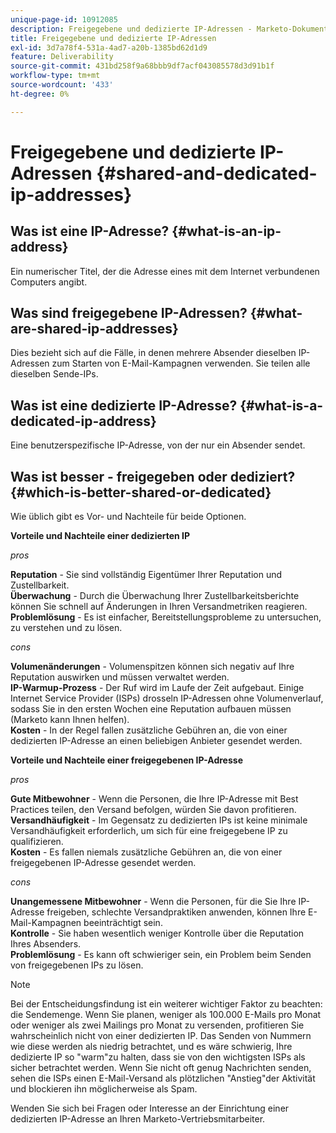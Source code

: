 ```yaml
---
unique-page-id: 10912085
description: Freigegebene und dedizierte IP-Adressen - Marketo-Dokumente - Produktdokumentation
title: Freigegebene und dedizierte IP-Adressen
exl-id: 3d7a78f4-531a-4ad7-a20b-1385bd62d1d9
feature: Deliverability
source-git-commit: 431bd258f9a68bbb9df7acf043085578d3d91b1f
workflow-type: tm+mt
source-wordcount: '433'
ht-degree: 0%

---
```


# Freigegebene und dedizierte IP-Adressen {#shared-and-dedicated-ip-addresses}

## Was ist eine IP-Adresse? {#what-is-an-ip-address}

Ein numerischer Titel, der die Adresse eines mit dem Internet verbundenen Computers angibt.

## Was sind freigegebene IP-Adressen? {#what-are-shared-ip-addresses}

Dies bezieht sich auf die Fälle, in denen mehrere Absender dieselben IP-Adressen zum Starten von E-Mail-Kampagnen verwenden. Sie teilen alle dieselben Sende-IPs.

## Was ist eine dedizierte IP-Adresse? {#what-is-a-dedicated-ip-address}

Eine benutzerspezifische IP-Adresse, von der nur ein Absender sendet.

## Was ist besser - freigegeben oder dediziert? {#which-is-better-shared-or-dedicated}

Wie üblich gibt es Vor- und Nachteile für beide Optionen.

**Vorteile und Nachteile einer dedizierten IP**

_pros_

**Reputation** - Sie sind vollständig Eigentümer Ihrer Reputation und Zustellbarkeit.\
**Überwachung** - Durch die Überwachung Ihrer Zustellbarkeitsberichte können Sie schnell auf Änderungen in Ihren Versandmetriken reagieren.\
**Problemlösung** - Es ist einfacher, Bereitstellungsprobleme zu untersuchen, zu verstehen und zu lösen.

_cons_

**Volumenänderungen** - Volumenspitzen können sich negativ auf Ihre Reputation auswirken und müssen verwaltet werden.\
**IP-Warmup-Prozess** - Der Ruf wird im Laufe der Zeit aufgebaut. Einige Internet Service Provider (ISPs) drosseln IP-Adressen ohne Volumenverlauf, sodass Sie in den ersten Wochen eine Reputation aufbauen müssen (Marketo kann Ihnen helfen).\
**Kosten** - In der Regel fallen zusätzliche Gebühren an, die von einer dedizierten IP-Adresse an einen beliebigen Anbieter gesendet werden.

**Vorteile und Nachteile einer freigegebenen IP-Adresse**

_pros_

**Gute Mitbewohner** - Wenn die Personen, die Ihre IP-Adresse mit Best Practices teilen, den Versand befolgen, würden Sie davon profitieren.\
**Versandhäufigkeit** - Im Gegensatz zu dedizierten IPs ist keine minimale Versandhäufigkeit erforderlich, um sich für eine freigegebene IP zu qualifizieren.\
**Kosten** - Es fallen niemals zusätzliche Gebühren an, die von einer freigegebenen IP-Adresse gesendet werden.

_cons_

**Unangemessene Mitbewohner** - Wenn die Personen, für die Sie Ihre IP-Adresse freigeben, schlechte Versandpraktiken anwenden, können Ihre E-Mail-Kampagnen beeinträchtigt sein.\
**Kontrolle** - Sie haben wesentlich weniger Kontrolle über die Reputation Ihres Absenders.\
**Problemlösung** - Es kann oft schwieriger sein, ein Problem beim Senden von freigegebenen IPs zu lösen.

>[!NOTE]
>
>Bei der Entscheidungsfindung ist ein weiterer wichtiger Faktor zu beachten: die Sendemenge. Wenn Sie planen, weniger als 100.000 E-Mails pro Monat oder weniger als zwei Mailings pro Monat zu versenden, profitieren Sie wahrscheinlich nicht von einer dedizierten IP. Das Senden von Nummern wie diese werden als niedrig betrachtet, und es wäre schwierig, Ihre dedizierte IP so &quot;warm&quot;zu halten, dass sie von den wichtigsten ISPs als sicher betrachtet werden. Wenn Sie nicht oft genug Nachrichten senden, sehen die ISPs einen E-Mail-Versand als plötzlichen &quot;Anstieg&quot;der Aktivität und blockieren ihn möglicherweise als Spam.

Wenden Sie sich bei Fragen oder Interesse an der Einrichtung einer dedizierten IP-Adresse an Ihren Marketo-Vertriebsmitarbeiter.
